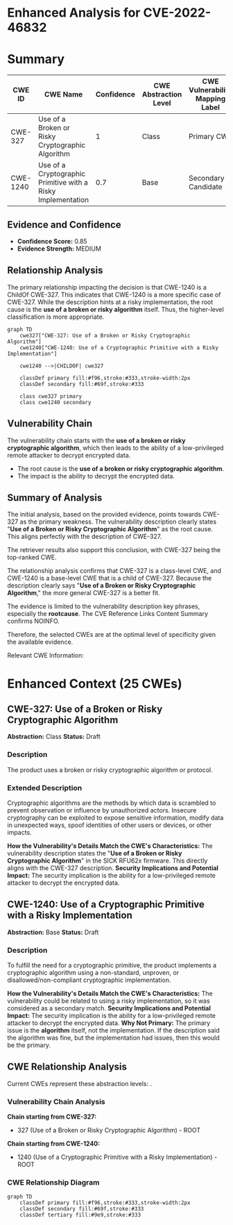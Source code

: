 # Enhanced Analysis for CVE-2022-46832

# Summary
| CWE ID  | CWE Name                                                   | Confidence | CWE Abstraction Level | CWE Vulnerability Mapping Label | CWE-Vulnerability Mapping Notes |
| ------- | ---------------------------------------------------------- | ---------- | ----------------------- | ----------------------------- | ----------------------------- |
| CWE-327 | Use of a Broken or Risky Cryptographic Algorithm           | 1          | Class                   | Primary CWE                   | Allowed-with-Review           |
| CWE-1240| Use of a Cryptographic Primitive with a Risky Implementation | 0.7        | Base                    | Secondary Candidate         | Allowed                       |

## Evidence and Confidence

*   **Confidence Score:** 0.85
*   **Evidence Strength:** MEDIUM

## Relationship Analysis
The primary relationship impacting the decision is that CWE-1240 is a ChildOf CWE-327. This indicates that CWE-1240 is a more specific case of CWE-327. While the description hints at a risky implementation, the root cause is the **use of a broken or risky algorithm** itself. Thus, the higher-level classification is more appropriate.

```mermaid
graph TD
    cwe327["CWE-327: Use of a Broken or Risky Cryptographic Algorithm"]
    cwe1240["CWE-1240: Use of a Cryptographic Primitive with a Risky Implementation"]
    
    cwe1240 -->|CHILDOF| cwe327
    
    classDef primary fill:#f96,stroke:#333,stroke-width:2px
    classDef secondary fill:#69f,stroke:#333
    
    class cwe327 primary
    class cwe1240 secondary
```

## Vulnerability Chain
The vulnerability chain starts with the **use of a broken or risky cryptographic algorithm**, which then leads to the ability of a low-privileged remote attacker to decrypt encrypted data.
  - The root cause is the **use of a broken or risky cryptographic algorithm**.
  - The impact is the ability to decrypt the encrypted data.

## Summary of Analysis
The initial analysis, based on the provided evidence, points towards CWE-327 as the primary weakness. The vulnerability description clearly states "**Use of a Broken or Risky Cryptographic Algorithm**" as the root cause. This aligns perfectly with the description of CWE-327.

The retriever results also support this conclusion, with CWE-327 being the top-ranked CWE.

The relationship analysis confirms that CWE-327 is a class-level CWE, and CWE-1240 is a base-level CWE that is a child of CWE-327. Because the description clearly says "**Use of a Broken or Risky Cryptographic Algorithm**," the more general CWE-327 is a better fit.

The evidence is limited to the vulnerability description key phrases, especially the **rootcause**. The CVE Reference Links Content Summary confirms NOINFO.

Therefore, the selected CWEs are at the optimal level of specificity given the available evidence.

Relevant CWE Information:

# Enhanced Context (25 CWEs)

## CWE-327: Use of a Broken or Risky Cryptographic Algorithm
**Abstraction:** Class
**Status:** Draft

### Description
The product uses a broken or risky cryptographic algorithm or protocol.

### Extended Description


Cryptographic algorithms are the methods by which data is scrambled to prevent observation or influence by unauthorized actors. Insecure cryptography can be exploited to expose sensitive information, modify data in unexpected ways, spoof identities of other users or devices, or other impacts.

**How the Vulnerability's Details Match the CWE's Characteristics:**
The vulnerability description states the "**Use of a Broken or Risky Cryptographic Algorithm**" in the SICK RFU62x firmware. This directly aligns with the CWE-327 description.
**Security Implications and Potential Impact:**
The security implication is the ability for a low-privileged remote attacker to decrypt the encrypted data.

## CWE-1240: Use of a Cryptographic Primitive with a Risky Implementation
**Abstraction:** Base
**Status:** Draft

### Description
To fulfill the need for a cryptographic primitive, the product implements a cryptographic algorithm using a non-standard, unproven, or disallowed/non-compliant cryptographic implementation.

**How the Vulnerability's Details Match the CWE's Characteristics:**
The vulnerability could be related to using a risky implementation, so it was considered as a secondary match.
**Security Implications and Potential Impact:**
The security implication is the ability for a low-privileged remote attacker to decrypt the encrypted data.
**Why Not Primary:** The primary issue is the **algorithm** itself, not the implementation. If the description said the algorithm was fine, but the implementation had issues, then this would be the primary.


## CWE Relationship Analysis

Current CWEs represent these abstraction levels: .


### Vulnerability Chain Analysis

**Chain starting from CWE-327:**
- 327 (Use of a Broken or Risky Cryptographic Algorithm) - ROOT


**Chain starting from CWE-1240:**
- 1240 (Use of a Cryptographic Primitive with a Risky Implementation) - ROOT



### CWE Relationship Diagram

```mermaid
graph TD
    classDef primary fill:#f96,stroke:#333,stroke-width:2px
    classDef secondary fill:#69f,stroke:#333
    classDef tertiary fill:#9e9,stroke:#333
```